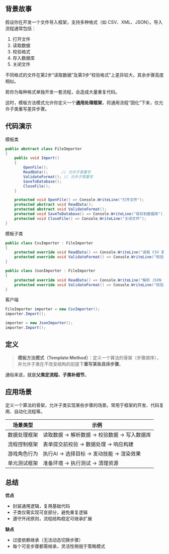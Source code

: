 ## 背景故事

假设你在开发一个文件导入框架，支持多种格式（如 CSV、XML、JSON）。导入流程通常包括：

1. 打开文件
2. 读取数据
3. 校验格式
4. 存入数据库
5. 关闭文件

不同格式的文件在第2步“读取数据”及第3步“校验格式”上差异较大，其余步骤高度相似。

若你为每种格式单独开发一套流程，会造成大量重复代码。

这时，模板方法模式允许你定义一个**通用处理框架**，将通用流程“固化”下来，仅允许子类重写差异步骤。

## 代码演示

模板类

```cs
public abstract class FileImporter
{
    public void Import()
    {
        OpenFile();
        ReadData();      // 允许子类重写
        ValidateFormat(); // 允许子类重写
        SaveToDatabase();
        CloseFile();
    }

    protected void OpenFile() => Console.WriteLine("打开文件");
    protected abstract void ReadData();
    protected abstract void ValidateFormat();
    protected void SaveToDatabase() => Console.WriteLine("保存到数据库");
    protected void CloseFile() => Console.WriteLine("关闭文件");
}
```

模板子类

```cs
public class CsvImporter : FileImporter
{
    protected override void ReadData() => Console.WriteLine("读取 CSV 数据");
    protected override void ValidateFormat() => Console.WriteLine("校验 CSV 格式");
}

public class JsonImporter : FileImporter
{
    protected override void ReadData() => Console.WriteLine("解析 JSON 数据");
    protected override void ValidateFormat() => Console.WriteLine("校验 JSON 格式");
}
```

客户端

```cs
FileImporter importer = new CsvImporter();
importer.Import();

importer = new JsonImporter();
importer.Import();
```

## 定义

> **模板方法模式（Template Method）**：定义一个算法的骨架（步骤顺序），并允许子类在不改变结构的前提下**重写某些具体步骤**。

通俗来说，就是**父类定流程、子类补细节**。

<import filepath="./UML/22.puml" />

## 应用场景

定义一个算法的骨架，允许子类实现某些步骤的场景。常用于框架的开发、代码复用、自动化流程等。

|场景类型|示例|
|---|---|
|数据处理框架|读取数据 → 解析数据 → 校验数据 → 写入数据库|
|流程控制框架|表单提交前校验 → 数据处理 → 响应构建|
|游戏角色行为|执行AI → 选择目标 → 发动技能 → 渲染效果|
|单元测试框架|准备环境 → 执行测试 → 清理资源|

## 总结

**优点**

- 封装通用逻辑，复用基础代码
- 子类仅需实现可变部分，避免重复逻辑
- 遵守开闭原则，流程结构稳定可继承扩展

**缺点**

- 过度依赖继承（无法动态切换步骤）
- 每个可变步骤都需继承，灵活性稍弱于策略模式